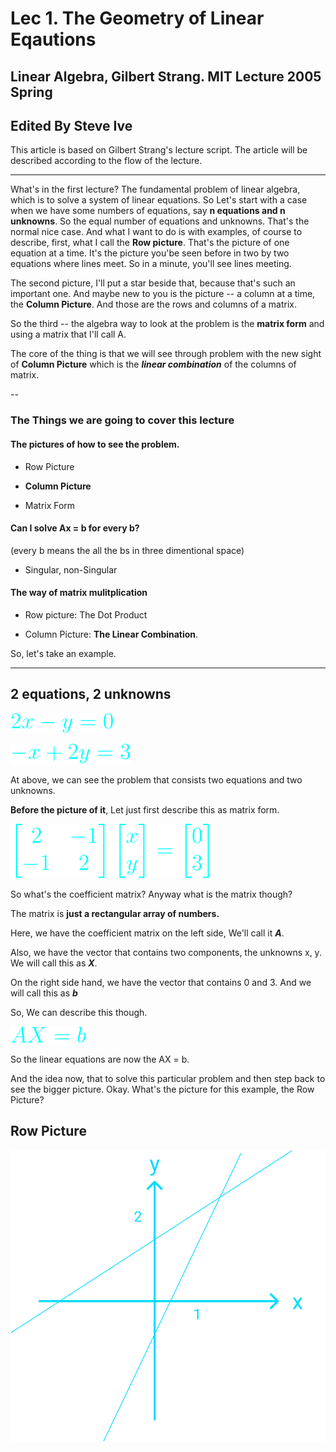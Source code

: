 # Lec 1. The Geometry of Linear Eqautions

## Linear Algebra, Gilbert Strang. MIT Lecture 2005 Spring

## Edited By Steve Ive
This article is based on Gilbert Strang's lecture script. The article will be described according to the flow of the lecture.

---

What's in the first lecture? The fundamental problem of linear algebra, which is to solve a system of linear equations. So Let's start with a case when we have some numbers of equations, say **n equations and n unknowns**. So the equal number of equations and unknowns. That's the normal nice case. And what I want to do is with examples, of course to describe, first, what I call the **Row picture**. That's the picture of one equation at a time. It's the picture you'be seen before in two by two equations where lines meet. So in a minute, you'll see lines meeting. 

The second picture, I'll put a star beside that, because that's such an important one. And maybe new to you is the picture -- a column at a time, the **Column Picture**. And those are the rows and columns of a matrix.

So the third -- the algebra way to look at the problem is the **matrix form** and using a matrix that I'll call A.

The core of the thing is that we will see through problem with the new sight of **Column Picture** which is the ***linear combination*** of the columns of matrix.

--

### The Things we are going to cover this lecture

#### The pictures of how to see the problem.

- Row Picture

- **Column Picture**

- Matrix Form

#### Can I solve Ax = b for every b? 
(every b means the all the bs in three dimentional space)

- Singular, non-Singular

#### The way of matrix mulitplication

- Row picture: The Dot Product

- Column Picture: **The Linear Combination**.


So, let's take an example.

---

## 2 equations, 2 unknowns

![](./imgs/lec1/2x-y=0.svg)

![](./imgs/lec1/-x+2y=3.svg)

At above, we can see the problem that consists two equations and two unknowns.

**Before the picture of it**, Let just first describe this as matrix form.

![](./imgs/lec1/2by2.svg)

So what's the coefficient matrix? Anyway what is the matrix though?

The matrix is **just a rectangular array of numbers.**

Here, we have the coefficient matrix on the left side, We'll call it ***A***.

Also, we have the vector that contains two components, the unknowns x, y. We will call this as ***X***.

On the right side hand, we have the vector that contains 0 and 3. And we will call this as ***b***

So, We can describe this though.

![](./imgs/lec1/ax=b.svg)

So the linear equations are now the AX = b.

And the idea now, that to solve this particular problem and then step back to see the bigger picture. Okay. What's the picture for this example, the Row Picture?


## Row Picture



![](./imgs/lec1/graph1.svg)